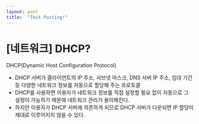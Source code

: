 ```yaml
---
layout: post
title:  "Test Posting!"
---
```


# [네트워크] DHCP?
DHCP(Dynamic Host Configuration Protocol)
- DHCP 서버가 클라이언트의 IP 주소, 서브넷 마스크, DNS 서버 IP 주소, 임대 기간 등 다양한 네트워크 정보를 자동으로 할당해 주는 프로토콜
- DHCP를 사용하면 이용자가 네트워크 정보를 직접 설정할 필요 없이 자동으로 그 설정이 가능하기 때문에 네트워크 관리가 용이해진다.
- 하지만 이용자가 DHCP 서버에 의존하게 되므로 DHCP 서버가 다운되면 IP 할당이 제대로 이루어지지 않을 수 있다.
